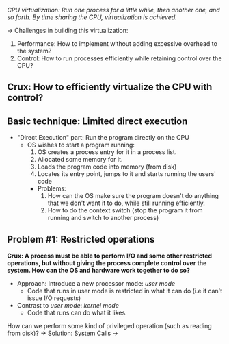 *CPU virtualization: Run one process for a little while, then another one, and so forth. By time sharing the CPU, virtualization is achieved.*

-> Challenges in building this virtualization: 
1. Performance: How to implement without adding excessive overhead to the system?
2. Control: How to run processes efficiently while retaining control over the CPU?

## Crux: How to efficiently virtualize the CPU with control?

## Basic technique: Limited direct execution
- "Direct Execution" part: Run the program directly on the CPU
	- OS wishes to start a program running: 
		1. OS creates a process entry for it in a process list.
		2. Allocated some memory for it.
		3. Loads the program code into memory (from disk)
		4. Locates its entry point, jumps to it and starts running the users' code
	  * Problems:
		  1. How can the OS make sure the program doesn't do anything that we don't want it to do, while still running efficiently.
		  2. How to do the context switch (stop the program it from running and switch to another process)

## Problem #1: Restricted operations 
**Crux: A process must be able to perform I/O and some other restricted operations, but without giving the process complete control over the system. How can the OS and hardware work together to do so?**

- Approach: Introduce a new processor mode: *user mode* 
	- Code that runs in user mode is restricted in what it can do (i.e it can't issue I/O requests)
- Contrast to *user mode*: *kernel mode* 
	- Code that runs can do what it likes.

How can we perform some kind of privileged operation (such as reading from disk)?
-> Solution: System Calls
-> 